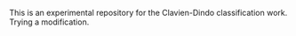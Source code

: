 This is an experimental repository for the Clavien-Dindo classification work.
Trying a modification.